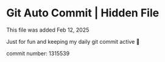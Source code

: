 # Git Auto Commit | Hidden File

This file was added Feb 12, 2025

Just for fun and keeping my daily git commit active 🤪

commit number: 1315539
